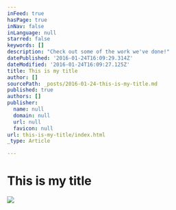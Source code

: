 ```yaml
---
inFeed: true
hasPage: true
inNav: false
inLanguage: null
starred: false
keywords: []
description: "Check out some of the work we've done!"
datePublished: '2016-01-24T16:09:29.314Z'
dateModified: '2016-01-24T16:09:27.125Z'
title: This is my title
author: []
sourcePath: _posts/2016-01-24-this-is-my-title.md
published: true
authors: []
publisher:
  name: null
  domain: null
  url: null
  favicon: null
url: this-is-my-title/index.html
_type: Article

---
```

# 

# This is my title
![](https://the-grid-user-content.s3-us-west-2.amazonaws.com/b9c798b8-a403-44ce-b92f-9da32c1ae399.jpg)